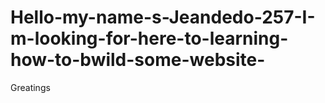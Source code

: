# Hello-my-name-s-Jeandedo-257-I-m-looking-for-here-to-learning-how-to-bwild-some-website-
Greatings 
